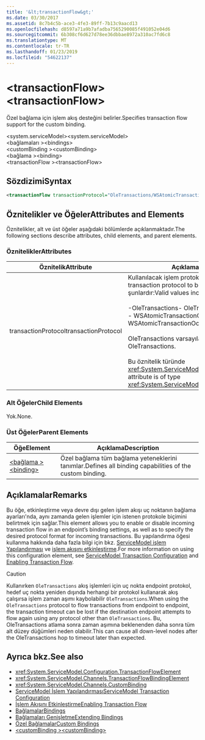 ```yaml
---
title: '&lt;transactionFlow&gt;'
ms.date: 03/30/2017
ms.assetid: 8c7b4c5b-ace3-4fe3-89ff-7b13c9aacd13
ms.openlocfilehash: d8597a71a9b7afadba7565290085f491052e04d6
ms.sourcegitcommit: 6b308cf6d627d78ee36dbbae8972a310ac7fd6c8
ms.translationtype: MT
ms.contentlocale: tr-TR
ms.lasthandoff: 01/23/2019
ms.locfileid: "54622137"
---
```

# <a name="lttransactionflowgt"></a><span data-ttu-id="60344-102">&lt;transactionFlow&gt;</span><span class="sxs-lookup"><span data-stu-id="60344-102">&lt;transactionFlow&gt;</span></span>
<span data-ttu-id="60344-103">Özel bağlama için işlem akış desteğini belirler.</span><span class="sxs-lookup"><span data-stu-id="60344-103">Specifies transaction flow support for the custom binding.</span></span>  
  
 <span data-ttu-id="60344-104">\<system.serviceModel></span><span class="sxs-lookup"><span data-stu-id="60344-104">\<system.serviceModel></span></span>  
<span data-ttu-id="60344-105">\<bağlamaları ></span><span class="sxs-lookup"><span data-stu-id="60344-105">\<bindings></span></span>  
<span data-ttu-id="60344-106">\<customBinding ></span><span class="sxs-lookup"><span data-stu-id="60344-106">\<customBinding></span></span>  
<span data-ttu-id="60344-107">\<bağlama ></span><span class="sxs-lookup"><span data-stu-id="60344-107">\<binding></span></span>  
<span data-ttu-id="60344-108">\<transactionFlow ></span><span class="sxs-lookup"><span data-stu-id="60344-108">\<transactionFlow></span></span>  
  
## <a name="syntax"></a><span data-ttu-id="60344-109">Sözdizimi</span><span class="sxs-lookup"><span data-stu-id="60344-109">Syntax</span></span>  
  
```xml  
<transactionFlow transactionProtocol="OleTransactions/WSAtomicTransactionOctober2004" />
```  
  
## <a name="attributes-and-elements"></a><span data-ttu-id="60344-110">Öznitelikler ve Öğeler</span><span class="sxs-lookup"><span data-stu-id="60344-110">Attributes and Elements</span></span>  
 <span data-ttu-id="60344-111">Öznitelikler, alt ve üst öğeler aşağıdaki bölümlerde açıklanmaktadır.</span><span class="sxs-lookup"><span data-stu-id="60344-111">The following sections describe attributes, child elements, and parent elements.</span></span>  
  
### <a name="attributes"></a><span data-ttu-id="60344-112">Öznitelikler</span><span class="sxs-lookup"><span data-stu-id="60344-112">Attributes</span></span>  
  
|<span data-ttu-id="60344-113">Öznitelik</span><span class="sxs-lookup"><span data-stu-id="60344-113">Attribute</span></span>|<span data-ttu-id="60344-114">Açıklama</span><span class="sxs-lookup"><span data-stu-id="60344-114">Description</span></span>|  
|---------------|-----------------|  
|<span data-ttu-id="60344-115">transactionProtocol</span><span class="sxs-lookup"><span data-stu-id="60344-115">transactionProtocol</span></span>|<span data-ttu-id="60344-116">Kullanılacak işlem protokolünü belirler.</span><span class="sxs-lookup"><span data-stu-id="60344-116">Specifies the transaction protocol to be used.</span></span> <span data-ttu-id="60344-117">Geçerli değerler şunlardır:</span><span class="sxs-lookup"><span data-stu-id="60344-117">Valid values include the following:</span></span><br /><br /> <span data-ttu-id="60344-118">-OleTransactions</span><span class="sxs-lookup"><span data-stu-id="60344-118">-   OleTransactions</span></span><br /><span data-ttu-id="60344-119">-   WSAtomicTransactionOctober2004</span><span class="sxs-lookup"><span data-stu-id="60344-119">-   WSAtomicTransactionOctober2004</span></span><br /><br /> <span data-ttu-id="60344-120">OleTransactions varsayılandır.</span><span class="sxs-lookup"><span data-stu-id="60344-120">The default is OleTransactions.</span></span><br /><br /> <span data-ttu-id="60344-121">Bu öznitelik türünde <xref:System.ServiceModel.TransactionProtocol>.</span><span class="sxs-lookup"><span data-stu-id="60344-121">This attribute is of type <xref:System.ServiceModel.TransactionProtocol>.</span></span>|  
  
### <a name="child-elements"></a><span data-ttu-id="60344-122">Alt Öğeler</span><span class="sxs-lookup"><span data-stu-id="60344-122">Child Elements</span></span>  
 <span data-ttu-id="60344-123">Yok.</span><span class="sxs-lookup"><span data-stu-id="60344-123">None.</span></span>  
  
### <a name="parent-elements"></a><span data-ttu-id="60344-124">Üst Öğeler</span><span class="sxs-lookup"><span data-stu-id="60344-124">Parent Elements</span></span>  
  
|<span data-ttu-id="60344-125">Öğe</span><span class="sxs-lookup"><span data-stu-id="60344-125">Element</span></span>|<span data-ttu-id="60344-126">Açıklama</span><span class="sxs-lookup"><span data-stu-id="60344-126">Description</span></span>|  
|-------------|-----------------|  
|[<span data-ttu-id="60344-127">\<bağlama ></span><span class="sxs-lookup"><span data-stu-id="60344-127">\<binding></span></span>](../../../../../docs/framework/misc/binding.md)|<span data-ttu-id="60344-128">Özel bağlama tüm bağlama yeteneklerini tanımlar.</span><span class="sxs-lookup"><span data-stu-id="60344-128">Defines all binding capabilities of the custom binding.</span></span>|  
  
## <a name="remarks"></a><span data-ttu-id="60344-129">Açıklamalar</span><span class="sxs-lookup"><span data-stu-id="60344-129">Remarks</span></span>  
 <span data-ttu-id="60344-130">Bu öğe, etkinleştirme veya devre dışı gelen işlem akışı uç noktanın bağlama ayarları'nda, aynı zamanda gelen işlemler için istenen protokole biçimini belirtmek için sağlar.</span><span class="sxs-lookup"><span data-stu-id="60344-130">This element allows you to enable or disable incoming transaction flow in an endpoint’s binding settings, as well as to specify the desired protocol format for incoming transactions.</span></span> <span data-ttu-id="60344-131">Bu yapılandırma öğesi kullanma hakkında daha fazla bilgi için bkz. [ServiceModel işlem Yapılandırması](../../../../../docs/framework/wcf/feature-details/servicemodel-transaction-configuration.md) ve [işlem akışını etkinleştirme](../../../../../docs/framework/wcf/feature-details/enabling-transaction-flow.md).</span><span class="sxs-lookup"><span data-stu-id="60344-131">For more information on using this configuration element, see [ServiceModel Transaction Configuration](../../../../../docs/framework/wcf/feature-details/servicemodel-transaction-configuration.md) and [Enabling Transaction Flow](../../../../../docs/framework/wcf/feature-details/enabling-transaction-flow.md).</span></span>  
  
> [!CAUTION]
>  <span data-ttu-id="60344-132">Kullanırken `OleTransactions` akış işlemleri için uç nokta endpoint protokol, hedef uç nokta yeniden dışında herhangi bir protokol kullanarak akış çalışırsa işlem zaman aşımı kaybolabilir `OleTransactions`.</span><span class="sxs-lookup"><span data-stu-id="60344-132">When using the `OleTransactions` protocol to flow transactions from endpoint to endpoint, the transaction timeout can be lost if the destination endpoint attempts to flow again using any protocol other than `OleTransactions`.</span></span> <span data-ttu-id="60344-133">Bu, OleTransactions atlama sonra zaman aşımına beklenenden daha sonra tüm alt düzey düğümleri neden olabilir.</span><span class="sxs-lookup"><span data-stu-id="60344-133">This can cause all down-level nodes after the OleTransactions hop to timeout later than expected.</span></span>  
  
## <a name="see-also"></a><span data-ttu-id="60344-134">Ayrıca bkz.</span><span class="sxs-lookup"><span data-stu-id="60344-134">See also</span></span>
- <xref:System.ServiceModel.Configuration.TransactionFlowElement>
- <xref:System.ServiceModel.Channels.TransactionFlowBindingElement>
- <xref:System.ServiceModel.Channels.CustomBinding>
- [<span data-ttu-id="60344-135">ServiceModel İşlem Yapılandırması</span><span class="sxs-lookup"><span data-stu-id="60344-135">ServiceModel Transaction Configuration</span></span>](../../../../../docs/framework/wcf/feature-details/servicemodel-transaction-configuration.md)
- [<span data-ttu-id="60344-136">İşlem Akışını Etkinleştirme</span><span class="sxs-lookup"><span data-stu-id="60344-136">Enabling Transaction Flow</span></span>](../../../../../docs/framework/wcf/feature-details/enabling-transaction-flow.md)
- [<span data-ttu-id="60344-137">Bağlamalar</span><span class="sxs-lookup"><span data-stu-id="60344-137">Bindings</span></span>](../../../../../docs/framework/wcf/bindings.md)
- [<span data-ttu-id="60344-138">Bağlamaları Genişletme</span><span class="sxs-lookup"><span data-stu-id="60344-138">Extending Bindings</span></span>](../../../../../docs/framework/wcf/extending/extending-bindings.md)
- [<span data-ttu-id="60344-139">Özel Bağlamalar</span><span class="sxs-lookup"><span data-stu-id="60344-139">Custom Bindings</span></span>](../../../../../docs/framework/wcf/extending/custom-bindings.md)
- [<span data-ttu-id="60344-140">\<customBinding ></span><span class="sxs-lookup"><span data-stu-id="60344-140">\<customBinding></span></span>](../../../../../docs/framework/configure-apps/file-schema/wcf/custombinding.md)
